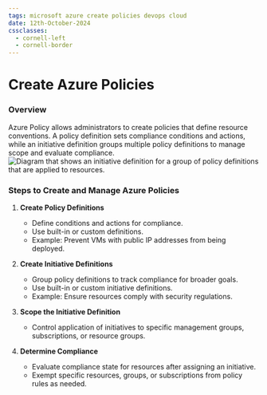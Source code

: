 ```yaml
---
tags: microsoft azure create policies devops cloud
date: 12th-October-2024
cssclasses:
  - cornell-left
  - cornell-border
---
```


# Create Azure Policies

### Overview

Azure Policy allows administrators to create policies that define resource conventions. A policy definition sets compliance conditions and actions, while an initiative definition groups multiple policy definitions to manage scope and evaluate compliance.
![Diagram that shows an initiative definition for a group of policy definitions that are applied to resources.](https://learn.microsoft.com/en-us/training/wwl-azure/configure-azure-policy/media/implement-azure-policy-b4a4a47c.png)
### Steps to Create and Manage Azure Policies

1. **Create Policy Definitions**
    
    - Define conditions and actions for compliance.
    - Use built-in or custom definitions.
    - Example: Prevent VMs with public IP addresses from being deployed.
2. **Create Initiative Definitions**
    
    - Group policy definitions to track compliance for broader goals.
    - Use built-in or custom initiative definitions.
    - Example: Ensure resources comply with security regulations.
3. **Scope the Initiative Definition**
    
    - Control application of initiatives to specific management groups, subscriptions, or resource groups.
4. **Determine Compliance**
    
    - Evaluate compliance state for resources after assigning an initiative.
    - Exempt specific resources, groups, or subscriptions from policy rules as needed.